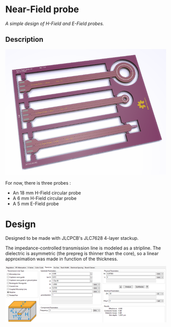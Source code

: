 # Near-Field probe

_A simple design of H-Field and E-Field probes._

## Description

![3D view](3D-view.png)

For now, there is three probes :
* An 18 mm H-Field circular probe
* A 6 mm H-Field circular probe
* A 5 mm E-Field probe

# Design
Designed to be made with JLCPCB's JLC7628 4-layer stackup.

The impedance-controlled transmission line is modeled as a stripline.
The dielectric is asymmetric (the prepreg is thinner than the core), so a linear approximation was made in function of the thickness.

![PCB calculation](doc/PCB_Calculator.png)